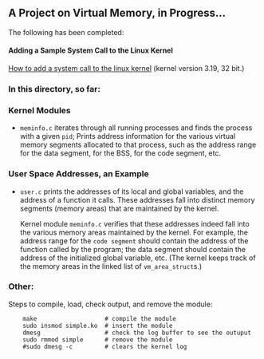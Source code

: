 ## A Project on Virtual Memory, in Progress...


The following has been completed: 

#### Adding a Sample System Call to the Linux Kernel

[How to add a system call to the linux kernel](https://github.com/david-dobor/VirtualMemory/tree/master/Preliminaries) (kernel version 3.19, 32 bit.)


### In this directory, so far:

### Kernel Modules

+ `meminfo.c` iterates through all running processes and finds the
   process with a given `pid`; Prints address information for the
   various virtual memory segments allocated to that process, such as
   the address range for the data segment, for the BSS, for the code
   segment, etc.


### User Space Addresses, an Example

+ `user.c` prints the addresses of its local and global variables, and
   the address of a function it calls. These addresses fall into
   distinct memory segments (memory areas) that are maintained by the
   kernel.
   
   Kernel module `meminfo.c` verifies that these addresses indeed fall
   into the various memory areas maintained by the kernel. For
   example, the address range for the `code segment` should contain
   the address of the function called by the program; the data segment
   should contain the address of the initialized global variable,
   etc. (The kernel keeps track of the memory areas in the linked list
   of `vm_area_struct`s.)


### Other: 
   
Steps to compile, load, check output, and remove the module:

        make                   # compile the module 
        sudo insmod simple.ko  # insert the module
        dmesg                  # check the log buffer to see the outuput
        sudo rmmod simple      # remove the module
        #sudo dmesg -c         # clears the kernel log
